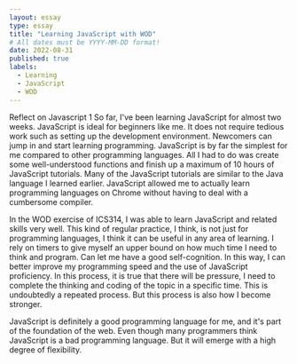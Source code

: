```yaml
---
layout: essay
type: essay
title: "Learning JavaScript with WOD"
# All dates must be YYYY-MM-DD format!
date: 2022-08-31
published: true
labels:
  - Learning
  - JavaScript
  - WOD
---
```


Reflect on Javascript 1
So far, I've been learning JavaScript for almost two weeks. JavaScript is ideal for beginners like me. It does not require tedious work such as setting up the development environment. Newcomers can jump in and start learning programming. JavaScript is by far the simplest for me compared to other programming languages. All I had to do was create some well-understood functions and finish up a maximum of 10 hours of JavaScript tutorials. Many of the JavaScript tutorials are similar to the Java language I learned earlier. JavaScript allowed me to actually learn programming languages on Chrome without having to deal with a cumbersome compiler.

In the WOD exercise of ICS314, I was able to learn JavaScript and related skills very well. This kind of regular practice, I think, is not just for programming languages, I think it can be useful in any area of learning. I rely on timers to give myself an upper bound on how much time I need to think and program. Can let me have a good self-cognition. In this way, I can better improve my programming speed and the use of JavaScript proficiency. In this process, it is true that there will be pressure, I need to complete the thinking and coding of the topic in a specific time. This is undoubtedly a repeated process. But this process is also how I become stronger.

JavaScript is definitely a good programming language for me, and it's part of the foundation of the web. Even though many programmers think JavaScript is a bad programming language. But it will emerge with a high degree of flexibility.
